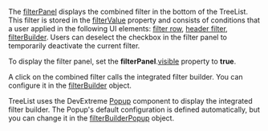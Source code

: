 The [filterPanel](/Documentation/ApiReference/UI_Components/dxTreeList/Configuration/filterPanel/) displays the combined filter in the bottom of the TreeList. This filter is stored in the [filterValue](/Documentation/ApiReference/UI_Components/dxTreeList/Configuration/#filterValue) property and consists of conditions that a user applied in the following UI elements: [filter row](/Documentation/ApiReference/UI_Components/dxTreeList/Configuration/filterRow/), [header filter](/Documentation/ApiReference/UI_Components/dxTreeList/Configuration/headerFilter/), [filterBuilder](/Documentation/ApiReference/UI_Components/dxTreeList/Configuration/#filterBuilder). Users can deselect the checkbox in the filter panel to temporarily deactivate the current filter.

To display the filter panel, set the **filterPanel**.[visible](/Documentation/ApiReference/UI_Components/dxTreeList/Configuration/filterPanel/#visible) property to **true**. 

A click on the combined filter calls the integrated filter builder. You can configure it in the [filterBuilder](/Documentation/ApiReference/UI_Components/dxTreeList/Configuration/#filterBuilder) object.

TreeList uses the DevExtreme [Popup](/Documentation/ApiReference/UI_Components/dxPopup/) component to display the integrated filter builder. The Popup's default configuration is defined automatically, but you can change it in the [filterBuilderPopup](/Documentation/ApiReference/UI_Components/dxTreeList/Configuration/#filterBuilderPopup) object.
